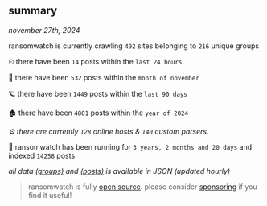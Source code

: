 
## summary
_november 27th, 2024_

ransomwatch is currently crawling `492` sites belonging to `216` unique groups

⏲ there have been `14` posts within the `last 24 hours`

🦈 there have been `532` posts within the `month of november`

🪐 there have been `1449` posts within the `last 90 days`

🏚 there have been `4801` posts within the `year of 2024`

_⚙️ there are currently `128` online hosts & `140` custom parsers._

🦕 ransomwatch has been running for `3 years, 2 months and 20 days` and indexed `14258` posts

_all data  [(groups)](http://ransomwhat.telemetry.ltd/groups) and [(posts)](http://ransomwhat.telemetry.ltd/posts) is available in JSON (updated hourly)_

> ransomwatch is fully [open source](https://github.com/joshhighet/ransomwatch#ransomwatch--). please consider [sponsoring](https://github.com/sponsors/joshhighet) if you find it useful!
